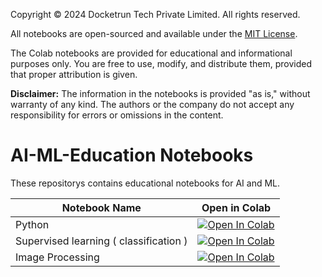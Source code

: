 Copyright © 2024 Docketrun Tech Private Limited. All rights reserved.

All notebooks are open-sourced and available under the [MIT License](https://opensource.org/licenses/MIT).

The Colab notebooks are provided for educational and informational purposes only. You are free to use, modify, and distribute them, provided that proper attribution is given.

**Disclaimer:** The information in the notebooks is provided "as is," without warranty of any kind. The authors or the company do not accept any responsibility for errors or omissions in the content.

# AI-ML-Education Notebooks

These repositorys contains educational notebooks for AI and ML.


| Notebook Name                   | Open in Colab                                                                                     |
|---------------------------------|--------------------------------------------------------------------------------------------------|
| Python                | [![Open In Colab](https://colab.research.google.com/assets/colab-badge.svg)](https://colab.research.google.com/github/docketrun/DOCKETRUN-AI-ML-STUDY-MATERIAL/blob/main/Notebooks/Python.ipynb) |
| Supervised learning ( classification )               | [![Open In Colab](https://colab.research.google.com/assets/colab-badge.svg)](https://colab.research.google.com/github/docketrun/DOCKETRUN-AI-ML-STUDY-MATERIAL/blob/main/Notebooks/supervised_learning.ipynb) |
| Image Processing                | [![Open In Colab](https://colab.research.google.com/assets/colab-badge.svg)](https://colab.research.google.com/github/docketrun/DOCKETRUN-AI-ML-STUDY-MATERIAL/blob/main/Notebooks/Image_processing.ipynb) |
